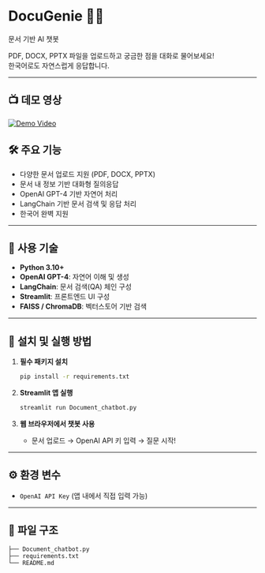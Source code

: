 # DocuGenie 🧞‍♂️  
문서 기반 AI 챗봇  

PDF, DOCX, PPTX 파일을 업로드하고 궁금한 점을 대화로 물어보세요!  
한국어로도 자연스럽게 응답합니다.

---

## 📺 데모 영상
[![Demo Video](https://img.youtube.com/vi/HqXMsq-ZIs0/0.jpg)](https://www.youtube.com/watch?v=HqXMsq-ZIs0)


## 🛠️ 주요 기능

- 다양한 문서 업로드 지원 (PDF, DOCX, PPTX)
- 문서 내 정보 기반 대화형 질의응답
- OpenAI GPT-4 기반 자연어 처리
- LangChain 기반 문서 검색 및 응답 처리
- 한국어 완벽 지원

---

## 🧰 사용 기술

- **Python 3.10+**
- **OpenAI GPT-4**: 자연어 이해 및 생성
- **LangChain**: 문서 검색(QA) 체인 구성
- **Streamlit**: 프론트엔드 UI 구성
- **FAISS / ChromaDB**: 벡터스토어 기반 검색

---

## 🚀 설치 및 실행 방법

1. **필수 패키지 설치**
    ```bash
    pip install -r requirements.txt
    ```

2. **Streamlit 앱 실행**
    ```bash
    streamlit run Document_chatbot.py
    ```

3. **웹 브라우저에서 챗봇 사용**
    - 문서 업로드 → OpenAI API 키 입력 → 질문 시작!

---

## ⚙️ 환경 변수

- `OpenAI API Key` (앱 내에서 직접 입력 가능)

---

## 📁 파일 구조

```
├── Document_chatbot.py
├── requirements.txt
└── README.md
```
